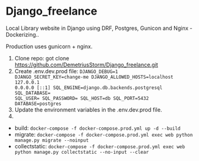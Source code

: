 # Django_freelance
Local Library website in Django using DRF, Postgres, Gunicon and Nginx - Dockerizing..

Production uses gunicorn + nginx.

1. Clone repo: got clone https://github.com/DemetriusStorm/Django_freelance.git
2. Create .env.dev.prod file:
<code>DJANGO_DEBUG=1
DJANGO_SECRET_KEY=change-me
DJANGO_ALLOWED_HOSTS=localhost 127.0.0.1 0.0.0.0 [::1]
SQL_ENGINE=django.db.backends.postgresql
SQL_DATABASE=
SQL_USER=
SQL_PASSWORD=
SQL_HOST=db
SQL_PORT=5432
DATABASE=postgres</code>
3. Update the environment variables in the .env.dev.prod file.
4. 
- build: `docker-compose -f docker-compose.prod.yml up -d --build`
- migrate: `docker-compose -f docker-compose.prod.yml exec web python manage.py migrate --noinput`
- collectstatic: `docker-compose -f docker-compose.prod.yml exec web python manage.py collectstatic --no-input --clear`